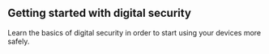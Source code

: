 ## Getting started with digital security

Learn the basics of digital security in order to start using your devices more safely.

